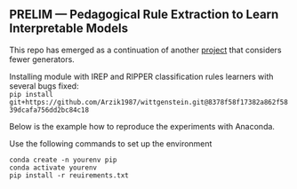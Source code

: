 ## PRELIM &mdash; **P**edagogical **R**ule **E**xtraction to **L**earn **I**nterpretable **M**odels
This repo has emerged as a continuation of another [project](https://github.com/bobboman1000/gr_prim) that considers fewer generators.

Installing module with IREP and RIPPER classification rules learners with several bugs fixed:  
```pip install git+https://github.com/Arzik1987/wittgenstein.git@8378f58f17382a862f5839dcafa756dd2bc84c18```

Below is the example how to reproduce the experiments with Anaconda.

Use the following commands to set up the environment
```
conda create -n yourenv pip
conda activate yourenv
pip install -r reuirements.txt 
```


